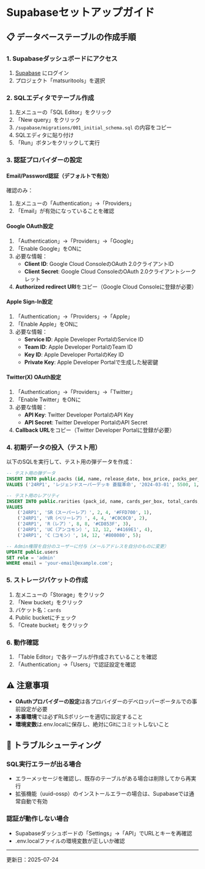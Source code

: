 # Supabaseセットアップガイド

## 📋 データベーステーブルの作成手順

### 1. Supabaseダッシュボードにアクセス
1. [Supabase](https://app.supabase.com) にログイン
2. プロジェクト「matsuritools」を選択

### 2. SQLエディタでテーブル作成
1. 左メニューの「SQL Editor」をクリック
2. 「New query」をクリック
3. `/supabase/migrations/001_initial_schema.sql` の内容をコピー
4. SQLエディタに貼り付け
5. 「Run」ボタンをクリックして実行

### 3. 認証プロバイダーの設定

#### Email/Password認証（デフォルトで有効）
確認のみ：
1. 左メニューの「Authentication」→「Providers」
2. 「Email」が有効になっていることを確認

#### Google OAuth設定
1. 「Authentication」→「Providers」→「Google」
2. 「Enable Google」をONに
3. 必要な情報：
   - **Client ID**: Google Cloud ConsoleのOAuth 2.0クライアントID
   - **Client Secret**: Google Cloud ConsoleのOAuth 2.0クライアントシークレット
4. **Authorized redirect URI**をコピー（Google Cloud Consoleに登録が必要）

#### Apple Sign-In設定
1. 「Authentication」→「Providers」→「Apple」
2. 「Enable Apple」をONに
3. 必要な情報：
   - **Service ID**: Apple Developer PortalのService ID
   - **Team ID**: Apple Developer PortalのTeam ID
   - **Key ID**: Apple Developer PortalのKey ID
   - **Private Key**: Apple Developer Portalで生成した秘密鍵

#### Twitter(X) OAuth設定
1. 「Authentication」→「Providers」→「Twitter」
2. 「Enable Twitter」をONに
3. 必要な情報：
   - **API Key**: Twitter Developer PortalのAPI Key
   - **API Secret**: Twitter Developer PortalのAPI Secret
4. **Callback URL**をコピー（Twitter Developer Portalに登録が必要）

### 4. 初期データの投入（テスト用）

以下のSQLを実行して、テスト用の弾データを作成：

```sql
-- テスト用の弾データ
INSERT INTO public.packs (id, name, release_date, box_price, packs_per_box, cards_per_pack)
VALUES ('24RP1', 'レジェンドスーパーデッキ 蒼龍革命', '2024-03-01', 5500, 1, 40);

-- テスト用のレアリティ
INSERT INTO public.rarities (pack_id, name, cards_per_box, total_cards, color, display_order)
VALUES 
    ('24RP1', 'SR（スーパーレア）', 2, 4, '#FFD700', 1),
    ('24RP1', 'VR（ベリーレア）', 4, 4, '#C0C0C0', 2),
    ('24RP1', 'R（レア）', 8, 8, '#CD853F', 3),
    ('24RP1', 'UC（アンコモン）', 12, 12, '#4169E1', 4),
    ('24RP1', 'C（コモン）', 14, 12, '#808080', 5);

-- Admin権限を自分のユーザーに付与（メールアドレスを自分のものに変更）
UPDATE public.users 
SET role = 'admin' 
WHERE email = 'your-email@example.com';
```

### 5. ストレージバケットの作成

1. 左メニューの「Storage」をクリック
2. 「New bucket」をクリック
3. バケット名：`cards`
4. Public bucketにチェック
5. 「Create bucket」をクリック

### 6. 動作確認

1. 「Table Editor」で各テーブルが作成されていることを確認
2. 「Authentication」→「Users」で認証設定を確認

## ⚠️ 注意事項

- **OAuthプロバイダーの設定**は各プロバイダーのデベロッパーポータルでの事前設定が必要
- **本番環境**では必ずRLSポリシーを適切に設定すること
- **環境変数**は.env.localに保存し、絶対にGitにコミットしないこと

## 🔧 トラブルシューティング

### SQL実行エラーが出る場合
- エラーメッセージを確認し、既存のテーブルがある場合は削除してから再実行
- 拡張機能（uuid-ossp）のインストールエラーの場合は、Supabaseでは通常自動で有効

### 認証が動作しない場合
- Supabaseダッシュボードの「Settings」→「API」でURLとキーを再確認
- .env.localファイルの環境変数が正しいか確認

---

更新日：2025-07-24